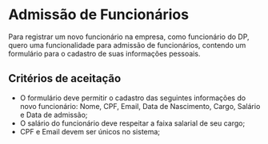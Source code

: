 # Admissão de Funcionários

Para registrar um novo funcionário na empresa, como funcionário do DP, quero uma funcionalidade para admissão de funcionários, contendo um formulário para o cadastro de suas informações pessoais.

## Critérios de aceitação

* O formulário deve permitir o cadastro das seguintes informações do novo funcionário: Nome, CPF, Email, Data de Nascimento, Cargo, Salário e Data de admissão;
* O salário do funcionário deve respeitar a faixa salarial de seu cargo;
* CPF e Email devem ser únicos no sistema;
